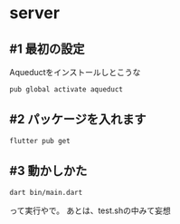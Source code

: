 # server

## #1 最初の設定

Aqueductをインストールしとこうな

```
pub global activate aqueduct
```

## #2 パッケージを入れます

```
flutter pub get
```

## #3 動かしかた

```
dart bin/main.dart
```
って実行やで。
あとは、test.shの中みて妄想

